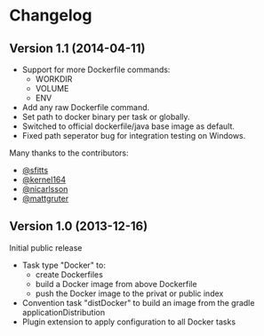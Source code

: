 # Changelog

## Version 1.1 (2014-04-11)
* Support for more Dockerfile commands:
  - WORKDIR
  - VOLUME
  - ENV
* Add any raw Dockerfile command.
* Set path to docker binary per task or globally.
* Switched to official dockerfile/java base image as default.
* Fixed path seperator bug for integration testing on Windows.

Many thanks to the contributors:
* [@sfitts](https://github.com/sfitts)
* [@kernel164](https://github.com/kernel164)
* [@nicarlsson](https://github.com/nicarlsson)
* [@mattgruter](https://github.com/mattgruter)


## Version 1.0 (2013-12-16)
Initial public release
* Task type "Docker" to:
  - create Dockerfiles
  - build a Docker image from above Dockerfile
  - push the Docker image to the privat or public index
* Convention task "distDocker" to build an image from the gradle applicationDistribution
* Plugin extension to apply configuration to all Docker tasks
